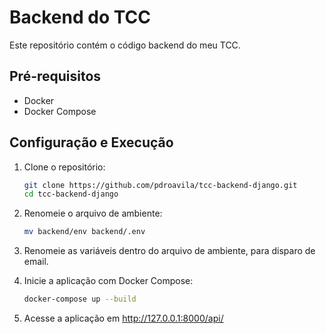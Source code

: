 # Backend do TCC

Este repositório contém o código backend do meu TCC.

## Pré-requisitos

- Docker
- Docker Compose

## Configuração e Execução

1. Clone o repositório:
   ```bash
   git clone https://github.com/pdroavila/tcc-backend-django.git
   cd tcc-backend-django
   
2. Renomeie o arquivo de ambiente:
   ```bash
   mv backend/env backend/.env

3. Renomeie as variáveis dentro do arquivo de ambiente, para disparo de email.
   
4. Inicie a aplicação com Docker Compose:
   ```bash
   docker-compose up --build

5. Acesse a aplicação em http://127.0.0.1:8000/api/
